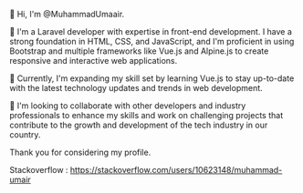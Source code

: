👋 Hi, I'm @MuhammadUmaair.

👀 I'm a Laravel developer with expertise in front-end development. I have a strong foundation in HTML, CSS, and JavaScript, and I'm proficient in using Bootstrap and multiple frameworks like Vue.js and Alpine.js to create responsive and interactive web applications.

🌱 Currently, I'm expanding my skill set by learning Vue.js to stay up-to-date with the latest technology updates and trends in web development.

💞️ I'm looking to collaborate with other developers and industry professionals to enhance my skills and work on challenging projects that contribute to the growth and development of the tech industry in our country.

Thank you for considering my profile.

Stackoverflow : https://stackoverflow.com/users/10623148/muhammad-umair
